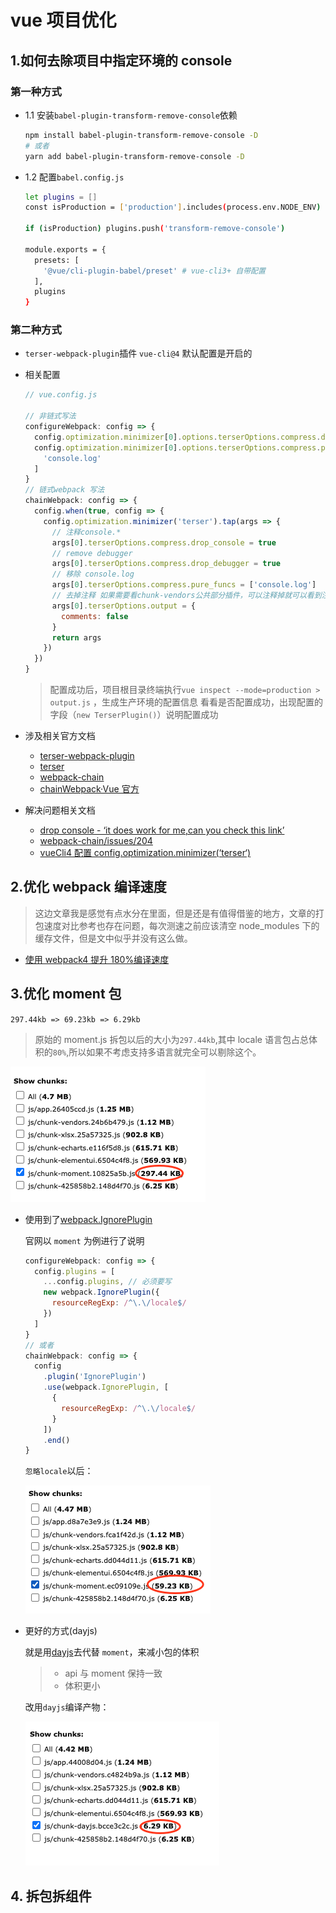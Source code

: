 <!--
 * @Description: 前端工程化文件夹
 * @Author: xiehuaqiang
 * @FilePath: /kaka-blog/src/docs/kaka/unpublished/Vue项目优化.md
 * @Date: 2021-03-03 17:55:12
 * @LastEditTime: 2021-07-06 11:51:20
-->

# vue 项目优化

## 1.如何去除项目中指定环境的 console

### 第一种方式

- 1.1 安装`babel-plugin-transform-remove-console`依赖

  ```bash
  npm install babel-plugin-transform-remove-console -D
  # 或者
  yarn add babel-plugin-transform-remove-console -D
  ```

- 1.2 配置`babel.config.js`

  ```bash
  let plugins = []
  const isProduction = ['production'].includes(process.env.NODE_ENV)

  if (isProduction) plugins.push('transform-remove-console')

  module.exports = {
    presets: [
      '@vue/cli-plugin-babel/preset' # vue-cli3+ 自带配置
    ],
    plugins
  }
  ```

### 第二种方式

- `terser-webpack-plugin`插件 `vue-cli@4` 默认配置是开启的

- 相关配置

  ```js
  // vue.config.js

  // 非链式写法
  configureWebpack: config => {
    config.optimization.minimizer[0].options.terserOptions.compress.drop_console = true
    config.optimization.minimizer[0].options.terserOptions.compress.pure_funcs = [
      'console.log'
    ]
  }
  // 链式webpack 写法
  chainWebpack: config => {
    config.when(true, config => {
      config.optimization.minimizer('terser').tap(args => {
        // 注释console.*
        args[0].terserOptions.compress.drop_console = true
        // remove debugger
        args[0].terserOptions.compress.drop_debugger = true
        // 移除 console.log
        args[0].terserOptions.compress.pure_funcs = ['console.log']
        // 去掉注释 如果需要看chunk-vendors公共部分插件，可以注释掉就可以看到注释了
        args[0].terserOptions.output = {
          comments: false
        }
        return args
      })
    })
  }
  ```

  > 配置成功后，项目根目录终端执行`vue inspect --mode=production > output.js` ，生成生产环境的配置信息 看看是否配置成功，出现配置的字段（`new TerserPlugin()`）说明配置成功

- 涉及相关官方文档

  - [terser-webpack-plugin](https://github.com/webpack-contrib/terser-webpack-plugin)
  - [terser](https://github.com/terser/terser#minify-options)
  - [webpack-chain](https://github.com/neutrinojs/webpack-chain)
  - [chainWebpack·Vue 官方](https://cli.vuejs.org/migrating-from-v3/#vue-cli-service)

- 解决问题相关文档

  - [drop console - ‘it does work for me,can you check this link’](https://forum.vuejs.org/t/vue3-cli-4-drop-console-not-working-tried-with-terser-babel-and-uglify-as-a-last-resort/104874)
  - [webpack-chain/issues/204](https://github.com/neutrinojs/webpack-chain/issues/204)
  - [vueCli4 配置 config.optimization.minimizer(‘terser‘)](https://blog.csdn.net/qq_15006083/article/details/108379297)

<!-- ## source-map

- 开启了 source-map
  ![6_开启了source-map.png](https://raw.githubusercontent.com/Popxie/kaka-img-repo/master/img/daily-notes/6_开启了source-map.png)
- 未开启 source-map
  ![7_未开启source-map.png](https://raw.githubusercontent.com/Popxie/kaka-img-repo/master/img/daily-notes/7_未开启source-map.png) -->

## 2.优化 webpack 编译速度

> 这边文章我是感觉有点水分在里面，但是还是有值得借鉴的地方，文章的打包速度对比参考也存在问题，每次测速之前应该清空 node_modules 下的缓存文件，但是文中似乎并没有这么做。

- [使用 webpack4 提升 180%编译速度](https://juejin.cn/post/6844903752835547144)

## 3.优化 moment 包

`297.44kb => 69.23kb => 6.29kb`

> 原始的 moment.js 拆包以后的大小为`297.44kb`,其中 locale 语言包占总体积的`80%`,所以如果不考虑支持多语言就完全可以剔除这个。

![8_moment未去除locale.png](https://raw.githubusercontent.com/Popxie/kaka-img-repo/master/img/daily-notes/8_moment未去除locale.png)

- 使用到了[webpack.IgnorePlugin](https://webpack.js.org/plugins/ignore-plugin/)

  官网以 `moment` 为例进行了说明

  ```js
  configureWebpack: config => {
    config.plugins = [
      ...config.plugins, // 必须要写
      new webpack.IgnorePlugin({
        resourceRegExp: /^\.\/locale$/
      })
    ]
  }
  // 或者
  chainWebpack: config => {
    config
      .plugin('IgnorePlugin')
      .use(webpack.IgnorePlugin, [
        {
          resourceRegExp: /^\.\/locale$/
        }
      ])
      .end()
  }
  ```

  `忽略locale`以后：

  ![9_moment去除locale.png](https://raw.githubusercontent.com/Popxie/kaka-img-repo/master/img/daily-notes/9_moment去除locale.png)

- 更好的方式(dayjs)

  就是用[dayjs](https://github.com/iamkun/dayjs/blob/dev/docs/zh-cn/README.zh-CN.md)去代替 `moment`，来减小包的体积

  > - api 与 moment 保持一致
  > - 体积更小

  改用`dayjs`编译产物：

  ![10_改用dayjs.png](https://raw.githubusercontent.com/Popxie/kaka-img-repo/master/img/daily-notes/10_改用dayjs.png)

## 4. 拆包拆组件
